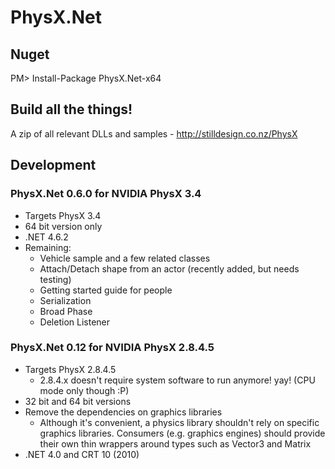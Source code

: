 PhysX.Net
=========

Nuget
-----
PM> Install-Package PhysX.Net-x64

Build all the things!
--------------
A zip of all relevant DLLs and samples - http://stilldesign.co.nz/PhysX

Development
-----------
### PhysX.Net 0.6.0 for NVIDIA PhysX 3.4
* Targets PhysX 3.4
* 64 bit version only
* .NET 4.6.2
* Remaining:
    * Vehicle sample and a few related classes
    * Attach/Detach shape from an actor (recently added, but needs testing)
    * Getting started guide for people
    * Serialization
    * Broad Phase
    * Deletion Listener

### PhysX.Net 0.12 for NVIDIA PhysX 2.8.4.5
* Targets PhysX 2.8.4.5
    * 2.8.4.x doesn't require system software to run anymore! yay! (CPU mode only though :P)
* 32 bit and 64 bit versions
* Remove the dependencies on graphics libraries
    * Although it's convenient, a physics library shouldn't rely on specific graphics libraries. Consumers (e.g. graphics engines) should provide their own thin wrappers around types such as Vector3 and Matrix
* .NET 4.0 and CRT 10 (2010)
